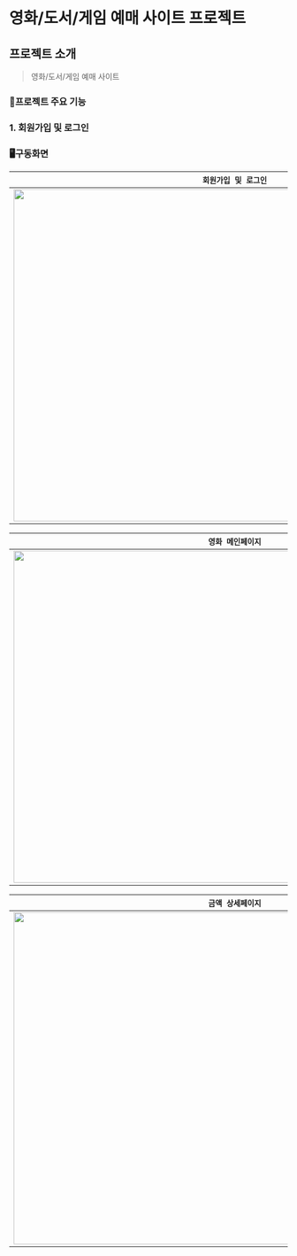 # 영화/도서/게임 예매 사이트 프로젝트

## 프로젝트 소개
> 영화/도서/게임 예매 사이트


### 💫프로젝트 주요 기능
### 1. 회원가입 및 로그인

### 🖥️구동화면
|`회원가입 및 로그인`|
|-------|
|<img src="https://github.com/shinyujin97/JSP-BoardProject/assets/79908872/e8c11a6f-7193-42c8-9ee9-264130aaf106" width="800" height="600">|

|`영화 메인페이지`|
|-------|
|<img src="https://github.com/shinyujin97/JSP-BoardProject/assets/79908872/eb51db32-c03c-48e3-a2e9-04b260f1c067" width="800" height="600">|

|`금액 상세페이지`|
|-------|
|<img src="https://github.com/shinyujin97/JSP-BoardProject/assets/79908872/8701f0ab-a125-447f-bab7-80fda64d8253" width="800" height="600">|
